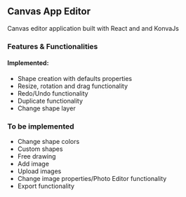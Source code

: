 ## Canvas App Editor

Canvas editor application built with React and and KonvaJs

### Features & Functionalities

#### Implemented:

* Shape creation with defaults properties
* Resize, rotation and drag functionality
* Redo/Undo functionality
* Duplicate functionality
* Change shape layer


### To be implemented

* Change shape colors
* Custom shapes
* Free drawing
* Add image
* Upload images
* Change image properties/Photo Editor functionality
* Export functionality
